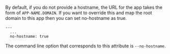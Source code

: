 By default, if you do not provide a hostname, the URL for the app takes the form of `APP-NAME.DOMAIN`. If you want to override this and map the root domain to this app then you can set no-hostname as true.

```
---
  ...
  no-hostname: true
```

The command line option that corresponds to this attribute is `--no-hostname`.
